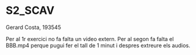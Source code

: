 # S2_SCAV
Gerard Costa, 193545

Per al 1r exercici no fa falta un video extern. Per al segon fa falta el BBB.mp4 perque pugui fer el tall de 1 minut i despres extreure els audios.
